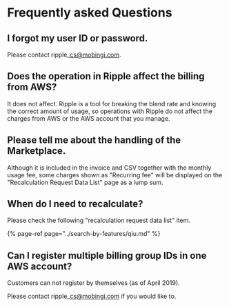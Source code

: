 # Frequently asked Questions

## I forgot my user ID or password.

Please contact ripple\_cs@mobingi.com.

## Does the operation in Ripple affect the billing from AWS?

It does not affect. Ripple is a tool for breaking the blend rate and knowing the correct amount of usage, so operations with Ripple do not affect the charges from AWS or the AWS account that you manage.

## Please tell me about the handling of the Marketplace.

Although it is included in the invoice and CSV together with the monthly usage fee, some charges shown as "Recurring fee" will be displayed on the "Recalculation Request Data List" page as a lump sum.

## When do I need to recalculate?

Please check the following "recalculation request data list" item.

{% page-ref page="../search-by-features/qiu.md" %}

## Can I register multiple billing group IDs in one AWS account?

Customers can not register by themselves \(as of April 2019\).

Please contact ripple\_cs@mobingi.com if you would like to.



